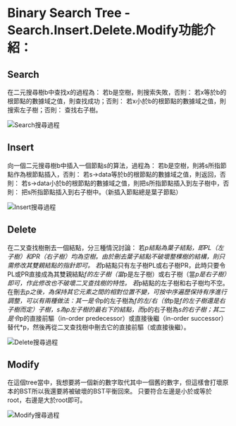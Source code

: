 # Binary Search Tree - Search.Insert.Delete.Modify功能介紹：
## Search
在二元搜尋樹b中查找x的過程為：
若b是空樹，則搜索失敗，否則：
若x等於b的根節點的數據域之值，則查找成功；否則：
若x小於b的根節點的數據域之值，則搜索左子樹；否則：
查找右子樹。

![Search搜尋過程]()

## Insert
向一個二元搜尋樹b中插入一個節點s的算法，過程為：
若b是空樹，則將s所指節點作為根節點插入，否則：
若s->data等於b的根節點的數據域之值，則返回，否則：
若s->data小於b的根節點的數據域之值，則把s所指節點插入到左子樹中，否則：
把s所指節點插入到右子樹中。（新插入節點總是葉子節點）

![Insert搜尋過程]()

## Delete
在二叉查找樹刪去一個結點，分三種情況討論：
若*p結點為葉子結點，即PL（左子樹）和PR（右子樹）均為空樹。由於刪去葉子結點不破壞整棵樹的結構，則只需修改其雙親結點的指針即可。
若*p結點只有左子樹PL或右子樹PR，此時只要令PL或PR直接成為其雙親結點*f的左子樹（當*p是左子樹）或右子樹（當*p是右子樹）即可，作此修改也不破壞二叉查找樹的特性。
若*p結點的左子樹和右子樹均不空。在刪去*p之後，為保持其它元素之間的相對位置不變，可按中序遍歷保持有序進行調整，可以有兩種做法：其一是令*p的左子樹為*f的左/右（依*p是*f的左子樹還是右子樹而定）子樹，*s為*p左子樹的最右下的結點，而*p的右子樹為*s的右子樹；其二是令*p的直接前驅（in-order predecessor）或直接後繼（in-order successor）替代*p，然後再從二叉查找樹中刪去它的直接前驅（或直接後繼）。

![Delete搜尋過程]()

## Modify
在這個tree當中，我想要將一個新的數字取代其中一個舊的數字，但這樣會打壞原本的BST所以我還要將被破壞的BST平衡回來。
只要符合左邊是小於或等於root，右邊是大於root即可。

![Modify搜尋過程]()
